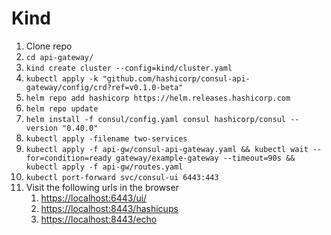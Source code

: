 # Kind
1. Clone repo
2. `cd api-gateway/`
3. `kind create cluster --config=kind/cluster.yaml`
4. `kubectl apply -k "github.com/hashicorp/consul-api-gateway/config/crd?ref=v0.1.0-beta"`
5. `helm repo add hashicorp https://helm.releases.hashicorp.com`
6. `helm repo update`
7. `helm install -f consul/config.yaml consul hashicorp/consul --version "0.40.0"`
8. `kubectl apply -filename two-services`
9.  `kubectl apply -f api-gw/consul-api-gateway.yaml && kubectl wait --for=condition=ready gateway/example-gateway --timeout=90s && kubectl apply -f api-gw/routes.yaml` 
10.  `kubectl port-forward svc/consul-ui 6443:443`
11. Visit the following urls in the browser
    1.  [https://localhost:6443/ui/](https://localhost:6443/ui/)
    2.  [https://localhost:8443/hashicups](https://localhost:8443/hashicups)
    3.  [https://localhost:8443/echo](https://localhost:8443/echo)
